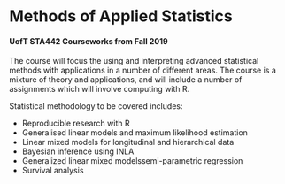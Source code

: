 # Methods of Applied Statistics
#### UofT STA442 Courseworks from Fall 2019

The course will focus the using and interpreting advanced statistical methods with applications in a number of different areas.
The course is a mixture of theory and applications, and will include a number of assignments which will involve computing with R.

Statistical methodology to be covered includes:
- Reproducible research with R
- Generalised linear models and maximum likelihood estimation
- Linear mixed models for longitudinal and hierarchical data
- Bayesian inference using INLA
- Generalized linear mixed modelssemi-parametric regression
- Survival analysis
